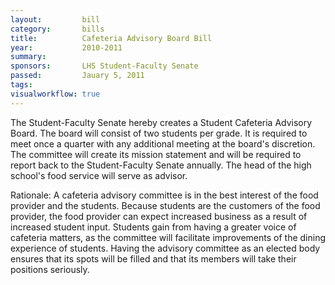 ```yaml
---  
layout:         bill
category:       bills
title:          Cafeteria Advisory Board Bill
year:           2010-2011
summary:        
sponsors:       LHS Student-Faculty Senate
passed:         Jauary 5, 2011
tags:           
visualworkflow: true
---
```


The Student-Faculty Senate hereby creates a Student Cafeteria Advisory Board. The board will consist of two students per grade. It is required to meet once a quarter with any additional meeting at the board's discretion. The committee will create its mission statement and will be required to report back to the Student-Faculty Senate annually. The head of the high school's food service will serve as advisor.

Rationale:
A cafeteria advisory committee is in the best interest of the food provider and the students. Because students are the customers of the food provider, the food provider can expect increased business as a result of increased student input. Students gain from having a greater voice of cafeteria matters, as the committee will facilitate improvements of the dining experience of students. Having the advisory committee as an elected body ensures that its spots will be filled and that its members will take their positions seriously.